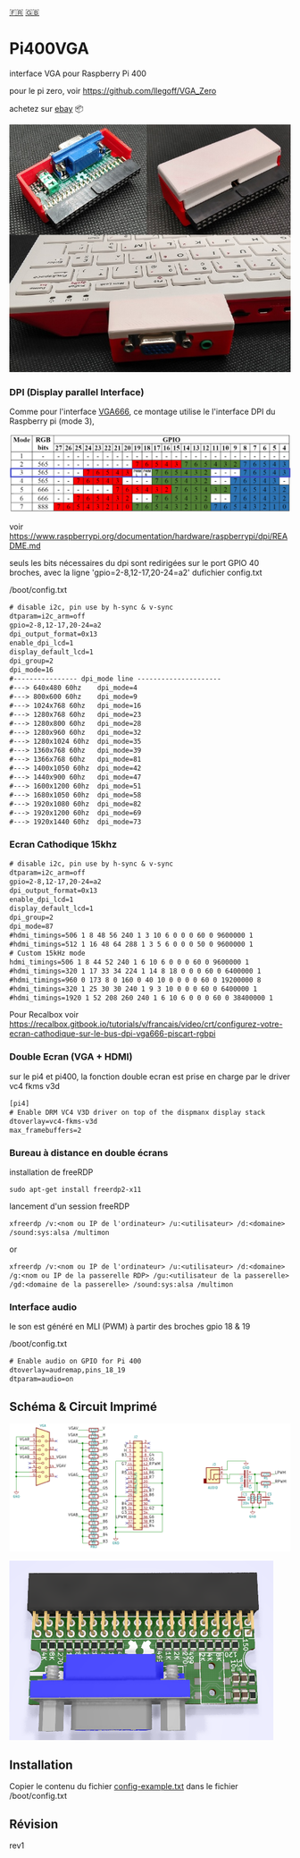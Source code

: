 [:fr:](LISEZMOI.md) [:uk:](README.md)

# Pi400VGA
interface VGA pour Raspberry Pi 400 

pour le pi zero, voir https://github.com/llegoff/VGA_Zero

achetez sur [ebay](https://www.ebay.fr/itm/154653579068) :package:

![](img/Pi400VGA.jpg)

### DPI (Display parallel Interface)
Comme pour l'interface [VGA666](https://github.com/fenlogic/vga666), ce montage utilise le l'interface DPI du Raspberry pi (mode 3), 

![](img/dpi-packing.png)

voir https://www.raspberrypi.org/documentation/hardware/raspberrypi/dpi/README.md

seuls les bits nécessaires du dpi sont redirigées sur le port GPIO 40 broches, avec la ligne 'gpio=2-8,12-17,20-24=a2' dufichier config.txt 

/boot/config.txt

    # disable i2c, pin use by h-sync & v-sync
    dtparam=i2c_arm=off
    gpio=2-8,12-17,20-24=a2
    dpi_output_format=0x13
    enable_dpi_lcd=1
    display_default_lcd=1
    dpi_group=2
    dpi_mode=16
    #---------------- dpi_mode line ---------------------
    #---> 640x480 60hz    dpi_mode=4
    #---> 800x600 60hz    dpi_mode=9
    #---> 1024x768 60hz   dpi_mode=16
    #---> 1280x768 60hz   dpi_mode=23
    #---> 1280x800 60hz   dpi_mode=28
    #---> 1280x960 60hz   dpi_mode=32
    #---> 1280x1024 60hz  dpi_mode=35
    #---> 1360x768 60hz   dpi_mode=39
    #---> 1366x768 60hz   dpi_mode=81
    #---> 1400x1050 60hz  dpi_mode=42
    #---> 1440x900 60hz   dpi_mode=47
    #---> 1600x1200 60hz  dpi_mode=51
    #---> 1680x1050 60hz  dpi_mode=58
    #---> 1920x1080 60hz  dpi_mode=82
    #---> 1920x1200 60hz  dpi_mode=69
    #---> 1920x1440 60hz  dpi_mode=73    
    

### Ecran Cathodique 15khz

    # disable i2c, pin use by h-sync & v-sync
    dtparam=i2c_arm=off
    gpio=2-8,12-17,20-24=a2
    dpi_output_format=0x13
    enable_dpi_lcd=1
    display_default_lcd=1
    dpi_group=2
    dpi_mode=87
    #hdmi_timings=506 1 8 48 56 240 1 3 10 6 0 0 0 60 0 9600000 1
    #hdmi_timings=512 1 16 48 64 288 1 3 5 6 0 0 0 50 0 9600000 1
    # Custom 15kHz mode
    hdmi_timings=506 1 8 44 52 240 1 6 10 6 0 0 0 60 0 9600000 1
    #hdmi_timings=320 1 17 33 34 224 1 14 8 18 0 0 0 60 0 6400000 1
    #hdmi_timings=960 0 173 8 0 160 0 40 10 0 0 0 0 60 0 19200000 8
    #hdmi_timings=320 1 25 30 30 240 1 9 3 10 0 0 0 60 0 6400000 1
    #hdmi_timings=1920 1 52 208 260 240 1 6 10 6 0 0 0 60 0 38400000 1
    
Pour Recalbox voir https://recalbox.gitbook.io/tutorials/v/francais/video/crt/configurez-votre-ecran-cathodique-sur-le-bus-dpi-vga666-piscart-rgbpi

    
### Double Ecran (VGA + HDMI)

sur le pi4 et pi400, la fonction double ecran est prise en charge par le driver vc4 fkms v3d

    [pi4]
    # Enable DRM VC4 V3D driver on top of the dispmanx display stack
    dtoverlay=vc4-fkms-v3d
    max_framebuffers=2

### Bureau à distance en double écrans

installation de freeRDP

    sudo apt-get install freerdp2-x11

lancement d'un session freeRDP
    
    xfreerdp /v:<nom ou IP de l'ordinateur> /u:<utilisateur> /d:<domaine> /sound:sys:alsa /multimon

or

    xfreerdp /v:<nom ou IP de l'ordinateur> /u:<utilisateur> /d:<domaine> /g:<nom ou IP de la passerelle RDP> /gu:<utilisateur de la passerelle> /gd:<domaine de la passerelle> /sound:sys:alsa /multimon

### Interface audio
le son est généré en MLI (PWM) à partir des broches gpio 18 & 19

/boot/config.txt

    # Enable audio on GPIO for Pi 400
    dtoverlay=audremap,pins_18_19
    dtparam=audio=on
    
## Schéma & Circuit Imprimé
![sch](img/sch.PNG)

![pcb](img/3D.PNG)

## Installation
Copier le contenu du fichier [config-example.txt](img/config-example.txt?raw=true) dans le fichier /boot/config.txt

## Révision
rev1

